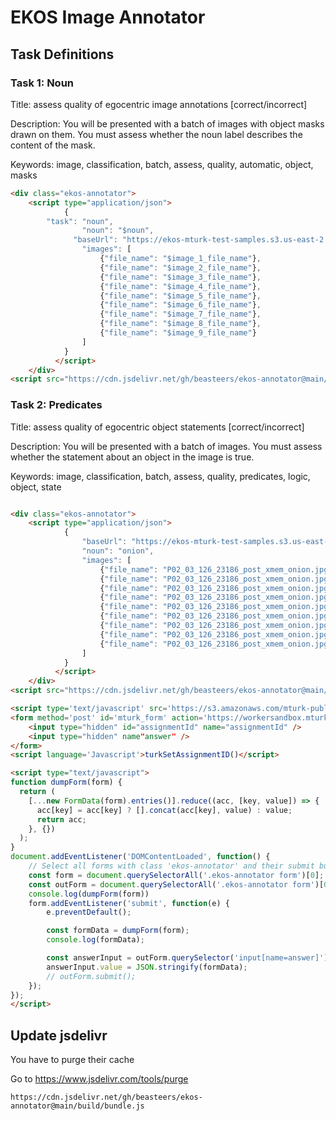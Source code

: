 # EKOS Image Annotator

## Task Definitions

### Task 1: Noun

Title: assess quality of egocentric image annotations [correct/incorrect]

Description: You will be presented with a batch of images with object masks drawn on them. You must assess whether the noun label describes the content of the mask.

Keywords: image, classification, batch, assess, quality, automatic, object, masks

```html
<div class="ekos-annotator">
	<script type="application/json">
			{
        "task": "noun",
				"noun": "$noun",
			  "baseUrl": "https://ekos-mturk-test-samples.s3.us-east-2.amazonaws.com/frames",
				"images": [
					{"file_name": "$image_1_file_name"},
					{"file_name": "$image_2_file_name"},
					{"file_name": "$image_3_file_name"},
					{"file_name": "$image_4_file_name"},
					{"file_name": "$image_5_file_name"},
					{"file_name": "$image_6_file_name"},
					{"file_name": "$image_7_file_name"},
					{"file_name": "$image_8_file_name"},
					{"file_name": "$image_9_file_name"}
				]
			}
		  </script>
	</div>
<script src="https://cdn.jsdelivr.net/gh/beasteers/ekos-annotator@main/build/bundle.js" data-mount-in=".ekos-annotator" type="text/javascript"></script>
```

### Task 2: Predicates

Title: assess quality of egocentric object statements [correct/incorrect]

Description: You will be presented with a batch of images. You must assess whether the statement about an object in the image is true.

Keywords: image, classification, batch, assess, quality, predicates, logic, object, state

```html

<div class="ekos-annotator">
	<script type="application/json">
			{
			    "baseUrl": "https://ekos-mturk-test-samples.s3.us-east-2.amazonaws.com/frames",
				"noun": "onion",
				"images": [
					{"file_name": "P02_03_126_23186_post_xmem_onion.jpg"},
					{"file_name": "P02_03_126_23186_post_xmem_onion.jpg"},
					{"file_name": "P02_03_126_23186_post_xmem_onion.jpg"},
					{"file_name": "P02_03_126_23186_post_xmem_onion.jpg"},
					{"file_name": "P02_03_126_23186_post_xmem_onion.jpg"},
					{"file_name": "P02_03_126_23186_post_xmem_onion.jpg"},
					{"file_name": "P02_03_126_23186_post_xmem_onion.jpg"},
					{"file_name": "P02_03_126_23186_post_xmem_onion.jpg"},
					{"file_name": "P02_03_126_23186_post_xmem_onion.jpg"}
				]
			}
		  </script>
	</div>
<script src="https://cdn.jsdelivr.net/gh/beasteers/ekos-annotator@main/build/bundle.js" data-mount-in=".ekos-annotator" type="text/javascript"></script>

<script type='text/javascript' src='https://s3.amazonaws.com/mturk-public/externalHIT_v1.js'></script>
<form method='post' id='mturk_form' action='https://workersandbox.mturk.com/mturk/externalSubmit'>
	<input type="hidden" id="assignmentId" name="assignmentId" />
    <input type="hidden" name"answer" />
</form>
<script language='Javascript'>turkSetAssignmentID()</script>

<script type="text/javascript">
function dumpForm(form) {
  return (
    [...new FormData(form).entries()].reduce((acc, [key, value]) => {
      acc[key] = acc[key] ? [].concat(acc[key], value) : value;
      return acc;
    }, {})
  );
}
document.addEventListener('DOMContentLoaded', function() {
    // Select all forms with class 'ekos-annotator' and their submit buttons
    const form = document.querySelectorAll('.ekos-annotator form')[0];
    const outForm = document.querySelectorAll('.ekos-annotator form')[0];
    console.log(dumpForm(form))
    form.addEventListener('submit', function(e) {
        e.preventDefault();

        const formData = dumpForm(form);
        console.log(formData);

        const answerInput = outForm.querySelector('input[name=answer]');
        answerInput.value = JSON.stringify(formData);
        // outForm.submit();
    });
});
</script>
```
## Update jsdelivr
You have to purge their cache

Go to https://www.jsdelivr.com/tools/purge
```
https://cdn.jsdelivr.net/gh/beasteers/ekos-annotator@main/build/bundle.js
```
